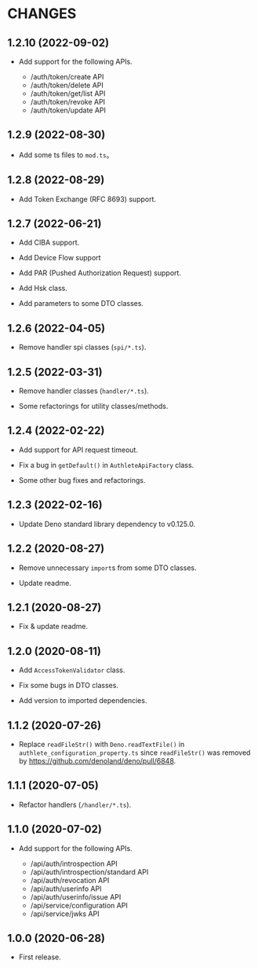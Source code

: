 CHANGES
=======

1.2.10 (2022-09-02)
------------------

- Add support for the following APIs.

  - /auth/token/create API
  - /auth/token/delete API
  - /auth/token/get/list API
  - /auth/token/revoke API
  - /auth/token/update API


1.2.9 (2022-08-30)
------------------

- Add some ts files to `mod.ts`。


1.2.8 (2022-08-29)
------------------

- Add Token Exchange (RFC 8693) support.


1.2.7 (2022-06-21)
------------------

- Add CIBA support.

- Add Device Flow support

- Add PAR (Pushed Authorization Request) support.

- Add Hsk class.

- Add parameters to some DTO classes.


1.2.6 (2022-04-05)
------------------

- Remove handler spi classes (`spi/*.ts`).


1.2.5 (2022-03-31)
------------------

- Remove handler classes (`handler/*.ts`).

- Some refactorings for utility classes/methods.


1.2.4 (2022-02-22)
------------------

- Add support for API request timeout.

- Fix a bug in `getDefault()` in `AuthleteApiFactory` class.

- Some other bug fixes and refactorings.


1.2.3 (2022-02-16)
------------------

- Update Deno standard library dependency to v0.125.0.


1.2.2 (2020-08-27)
------------------

- Remove unnecessary `import`s from some DTO classes.

- Update readme.


1.2.1 (2020-08-27)
------------------

- Fix & update readme.


1.2.0 (2020-08-11)
------------------

- Add `AccessTokenValidator` class.

- Fix some bugs in DTO classes.

- Add version to imported dependencies.


1.1.2 (2020-07-26)
------------------

- Replace `readFileStr()` with `Deno.readTextFile()` in `authlete_configuration_property.ts`
since `readFileStr()` was removed by https://github.com/denoland/deno/pull/6848.


1.1.1 (2020-07-05)
------------------

- Refactor handlers (`/handler/*.ts`).


1.1.0 (2020-07-02)
------------------

- Add support for the following APIs.

  - /api/auth/introspection API
  - /api/auth/introspection/standard API
  - /api/auth/revocation API
  - /api/auth/userinfo API
  - /api/auth/userinfo/issue API
  - /api/service/configuration API
  - /api/service/jwks API


1.0.0 (2020-06-28)
------------------

- First release.